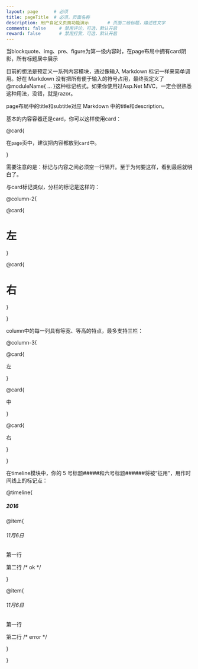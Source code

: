 ```yaml
---
layout: page      # 必须
title: pageTitle  # 必须，页面名称
description: 用户自定义页面功能演示       # 页面二级标题，描述性文字
comments: false     # 禁用评论，可选，默认开启
reward: false       # 禁用打赏，可选，默认开启
---
```


当blockquote、img、pre、figure为第一级内容时，在page布局中拥有card阴影，所有标题居中展示

目前的想法是预定义一系列内容模块，通过像输入 Markdown 标记一样来简单调用。好在 Markdown 没有把所有便于输入的符号占用，最终我定义了@moduleName{ ... }这种标记格式。如果你使用过Asp.Net MVC，一定会很熟悉这种用法，没错，就是razor。

page布局中的title和subtitle对应 Markdown 中的title和description。

基本的内容容器还是card，你可以这样使用card：

@card{

在`page`页中，建议把内容都放到`card`中。

}

需要注意的是：标记与内容之间必须空一行隔开。至于为何要这样，看到最后就明白了。

与card标记类似，分栏的标记是这样的：

@column-2{

@card{

# 左

}

@card{

# 右

}

}

column中的每一列具有等宽、等高的特点，最多支持三栏：

@column-3{

@card{

左

}

@card{

中

}

@card{

右

}

}

在timeline模块中，你的 5 号标题#####和六号标题######将被“征用”，用作时间线上的标记点：

@timeline{

##### 2016

@item{

###### 11月6日

第一行 

第二行 /* ok */

}

@item{

###### 11月6日

第一行

第二行 /* error */

}

}
